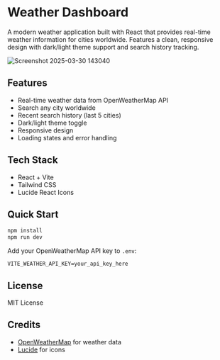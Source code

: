 # Weather Dashboard

A modern weather application built with React that provides real-time weather information for cities worldwide. Features a clean, responsive design with dark/light theme support and search history tracking.

![Screenshot 2025-03-30 143040](https://github.com/user-attachments/assets/ec46f7c9-f97f-4993-a2c4-62b1f57617ca)

## Features
- Real-time weather data from OpenWeatherMap API
- Search any city worldwide
- Recent search history (last 5 cities)
- Dark/light theme toggle
- Responsive design
- Loading states and error handling

## Tech Stack
- React + Vite
- Tailwind CSS
- Lucide React Icons

## Quick Start
```bash
npm install
npm run dev
```

Add your OpenWeatherMap API key to `.env`:
```
VITE_WEATHER_API_KEY=your_api_key_here
```

## License
MIT License

## Credits
- [OpenWeatherMap](https://openweathermap.org/) for weather data
- [Lucide](https://lucide.dev/) for icons
